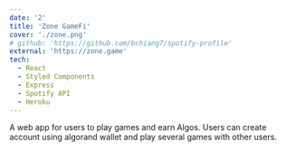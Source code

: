 ```yaml
---
date: '2'
title: 'Zone GameFi'
cover: './zone.png'
# github: 'https://github.com/bchiang7/spotify-profile'
external: 'https://zone.game'
tech:
  - React
  - Styled Components
  - Express
  - Spotify API
  - Heroku
---
```


A web app for users to play games and earn Algos. Users can create account using algorand wallet and play several games with other users.
